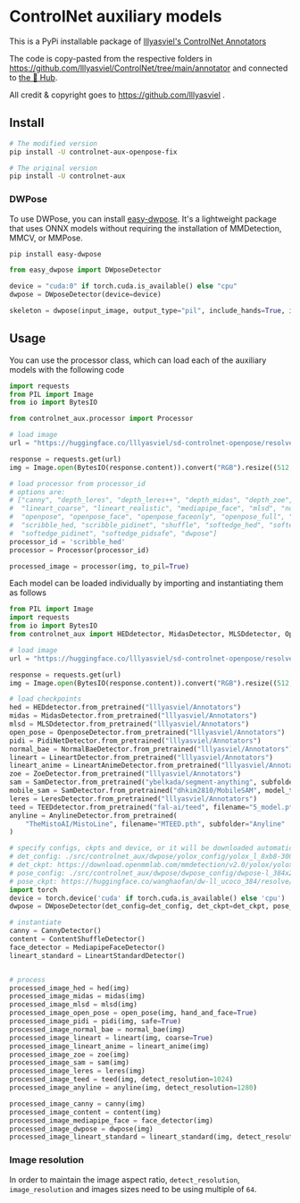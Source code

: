 # ControlNet auxiliary models

This is a PyPi installable package of [lllyasviel's ControlNet Annotators](https://github.com/lllyasviel/ControlNet/tree/main/annotator)

The code is copy-pasted from the respective folders in <https://github.com/lllyasviel/ControlNet/tree/main/annotator> and connected to [the 🤗 Hub](https://huggingface.co/lllyasviel/Annotators).

All credit & copyright goes to <https://github.com/lllyasviel> .

## Install

```bash
# The modified version
pip install -U controlnet-aux-openpose-fix

# The original version
pip install -U controlnet-aux
```

### DWPose

To use DWPose, you can install [easy-dwpose](https://github.com/reallyigor/easy_dwpose/tree/main).
It's a lightweight package that uses ONNX models without requiring the installation of MMDetection, MMCV, or MMPose.

```bash
pip install easy-dwpose
```

```python
from easy_dwpose import DWposeDetector

device = "cuda:0" if torch.cuda.is_available() else "cpu"
dwpose = DWposeDetector(device=device)

skeleton = dwpose(input_image, output_type="pil", include_hands=True, include_face=True)
```

## Usage

You can use the processor class, which can load each of the auxiliary models with the following code

```python
import requests
from PIL import Image
from io import BytesIO

from controlnet_aux.processor import Processor

# load image
url = "https://huggingface.co/lllyasviel/sd-controlnet-openpose/resolve/main/images/pose.png"

response = requests.get(url)
img = Image.open(BytesIO(response.content)).convert("RGB").resize((512, 512))

# load processor from processor_id
# options are:
# ["canny", "depth_leres", "depth_leres++", "depth_midas", "depth_zoe", "lineart_anime",
#  "lineart_coarse", "lineart_realistic", "mediapipe_face", "mlsd", "normal_bae", "normal_midas",
#  "openpose", "openpose_face", "openpose_faceonly", "openpose_full", "openpose_hand",
#  "scribble_hed, "scribble_pidinet", "shuffle", "softedge_hed", "softedge_hedsafe",
#  "softedge_pidinet", "softedge_pidsafe", "dwpose"]
processor_id = 'scribble_hed'
processor = Processor(processor_id)

processed_image = processor(img, to_pil=True)
```

Each model can be loaded individually by importing and instantiating them as follows

```python
from PIL import Image
import requests
from io import BytesIO
from controlnet_aux import HEDdetector, MidasDetector, MLSDdetector, OpenposeDetector, PidiNetDetector, NormalBaeDetector, LineartDetector, LineartAnimeDetector, CannyDetector, ContentShuffleDetector, ZoeDetector, MediapipeFaceDetector, SamDetector, LeresDetector, DWposeDetector

# load image
url = "https://huggingface.co/lllyasviel/sd-controlnet-openpose/resolve/main/images/pose.png"

response = requests.get(url)
img = Image.open(BytesIO(response.content)).convert("RGB").resize((512, 512))

# load checkpoints
hed = HEDdetector.from_pretrained("lllyasviel/Annotators")
midas = MidasDetector.from_pretrained("lllyasviel/Annotators")
mlsd = MLSDdetector.from_pretrained("lllyasviel/Annotators")
open_pose = OpenposeDetector.from_pretrained("lllyasviel/Annotators")
pidi = PidiNetDetector.from_pretrained("lllyasviel/Annotators")
normal_bae = NormalBaeDetector.from_pretrained("lllyasviel/Annotators")
lineart = LineartDetector.from_pretrained("lllyasviel/Annotators")
lineart_anime = LineartAnimeDetector.from_pretrained("lllyasviel/Annotators")
zoe = ZoeDetector.from_pretrained("lllyasviel/Annotators")
sam = SamDetector.from_pretrained("ybelkada/segment-anything", subfolder="checkpoints")
mobile_sam = SamDetector.from_pretrained("dhkim2810/MobileSAM", model_type="vit_t", filename="mobile_sam.pt")
leres = LeresDetector.from_pretrained("lllyasviel/Annotators")
teed = TEEDdetector.from_pretrained("fal-ai/teed", filename="5_model.pth")
anyline = AnylineDetector.from_pretrained(
    "TheMistoAI/MistoLine", filename="MTEED.pth", subfolder="Anyline"
)

# specify configs, ckpts and device, or it will be downloaded automatically and use cpu by default
# det_config: ./src/controlnet_aux/dwpose/yolox_config/yolox_l_8xb8-300e_coco.py
# det_ckpt: https://download.openmmlab.com/mmdetection/v2.0/yolox/yolox_l_8x8_300e_coco/yolox_l_8x8_300e_coco_20211126_140236-d3bd2b23.pth
# pose_config: ./src/controlnet_aux/dwpose/dwpose_config/dwpose-l_384x288.py
# pose_ckpt: https://huggingface.co/wanghaofan/dw-ll_ucoco_384/resolve/main/dw-ll_ucoco_384.pth
import torch
device = torch.device('cuda' if torch.cuda.is_available() else 'cpu')
dwpose = DWposeDetector(det_config=det_config, det_ckpt=det_ckpt, pose_config=pose_config, pose_ckpt=pose_ckpt, device=device)

# instantiate
canny = CannyDetector()
content = ContentShuffleDetector()
face_detector = MediapipeFaceDetector()
lineart_standard = LineartStandardDetector()


# process
processed_image_hed = hed(img)
processed_image_midas = midas(img)
processed_image_mlsd = mlsd(img)
processed_image_open_pose = open_pose(img, hand_and_face=True)
processed_image_pidi = pidi(img, safe=True)
processed_image_normal_bae = normal_bae(img)
processed_image_lineart = lineart(img, coarse=True)
processed_image_lineart_anime = lineart_anime(img)
processed_image_zoe = zoe(img)
processed_image_sam = sam(img)
processed_image_leres = leres(img)
processed_image_teed = teed(img, detect_resolution=1024)
processed_image_anyline = anyline(img, detect_resolution=1280)

processed_image_canny = canny(img)
processed_image_content = content(img)
processed_image_mediapipe_face = face_detector(img)
processed_image_dwpose = dwpose(img)
processed_image_lineart_standard = lineart_standard(img, detect_resolution=1024)
```

### Image resolution

In order to maintain the image aspect ratio, `detect_resolution`, `image_resolution` and images sizes need to be using multiple of `64`.
